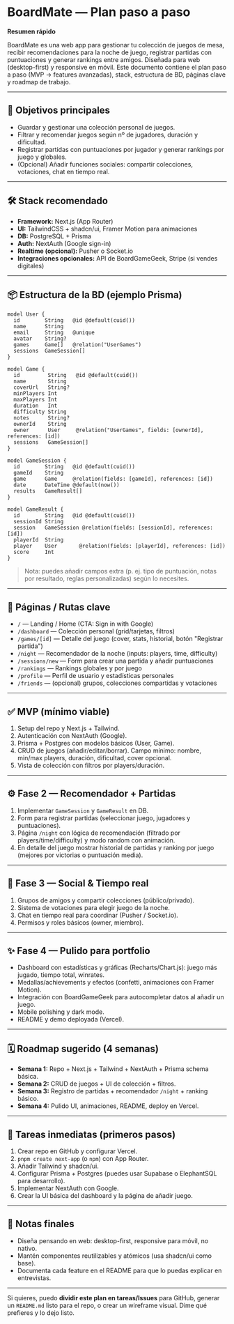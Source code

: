 # BoardMate — Plan paso a paso

**Resumen rápido**

BoardMate es una web app para gestionar tu colección de juegos de mesa, recibir recomendaciones para la noche de juego, registrar partidas con puntuaciones y generar rankings entre amigos. Diseñada para web (desktop-first) y responsive en móvil. Este documento contiene el plan paso a paso (MVP → features avanzadas), stack, estructura de BD, páginas clave y roadmap de trabajo.

---

## 🎯 Objetivos principales

- Guardar y gestionar una colección personal de juegos.
- Filtrar y recomendar juegos según nº de jugadores, duración y dificultad.
- Registrar partidas con puntuaciones por jugador y generar rankings por juego y globales.
- (Opcional) Añadir funciones sociales: compartir colecciones, votaciones, chat en tiempo real.

---

## 🛠️ Stack recomendado

- **Framework:** Next.js (App Router)
- **UI:** TailwindCSS + shadcn/ui, Framer Motion para animaciones
- **DB:** PostgreSQL + Prisma
- **Auth:** NextAuth (Google sign-in)
- **Realtime (opcional):** Pusher o Socket.io
- **Integraciones opcionales:** API de BoardGameGeek, Stripe (si vendes digitales)

---

## 📦 Estructura de la BD (ejemplo Prisma)

```prisma
model User {
  id        String   @id @default(cuid())
  name      String
  email     String   @unique
  avatar    String?
  games     Game[]   @relation("UserGames")
  sessions  GameSession[]
}

model Game {
  id         String   @id @default(cuid())
  name       String
  coverUrl   String?
  minPlayers Int
  maxPlayers Int
  duration   Int
  difficulty String
  notes      String?
  ownerId    String
  owner      User     @relation("UserGames", fields: [ownerId], references: [id])
  sessions   GameSession[]
}

model GameSession {
  id        String   @id @default(cuid())
  gameId    String
  game      Game     @relation(fields: [gameId], references: [id])
  date      DateTime @default(now())
  results   GameResult[]
}

model GameResult {
  id        String   @id @default(cuid())
  sessionId String
  session   GameSession @relation(fields: [sessionId], references: [id])
  playerId  String
  player    User       @relation(fields: [playerId], references: [id])
  score     Int
}
```

> Nota: puedes añadir campos extra (p. ej. tipo de puntuación, notas por resultado, reglas personalizadas) según lo necesites.

---

## 🧭 Páginas / Rutas clave

- `/` — Landing / Home (CTA: Sign in with Google)
- `/dashboard` — Colección personal (grid/tarjetas, filtros)
- `/games/[id]` — Detalle del juego (cover, stats, historial, botón "Registrar partida")
- `/night` — Recomendador de la noche (inputs: players, time, difficulty)
- `/sessions/new` — Form para crear una partida y añadir puntuaciones
- `/rankings` — Rankings globales y por juego
- `/profile` — Perfil de usuario y estadísticas personales
- `/friends` — (opcional) grupos, colecciones compartidas y votaciones

---

## ✅ MVP (mínimo viable)

1. Setup del repo y Next.js + Tailwind.
2. Autenticación con NextAuth (Google).
3. Prisma + Postgres con modelos básicos (User, Game).
4. CRUD de juegos (añadir/editar/borrar). Campo mínimo: nombre, min/max players, duración, dificultad, cover opcional.
5. Vista de colección con filtros por players/duración.

---

## ⚙️ Fase 2 — Recomendador + Partidas

1. Implementar `GameSession` y `GameResult` en DB.
2. Form para registrar partidas (seleccionar juego, jugadores y puntuaciones).
3. Página `/night` con lógica de recomendación (filtrado por players/time/difficulty) y modo random con animación.
4. En detalle del juego mostrar historial de partidas y ranking por juego (mejores por victorias o puntuación media).

---

## 🔗 Fase 3 — Social & Tiempo real

1. Grupos de amigos y compartir colecciones (público/privado).
2. Sistema de votaciones para elegir juego de la noche.
3. Chat en tiempo real para coordinar (Pusher / Socket.io).
4. Permisos y roles básicos (owner, miembro).

---

## ✨ Fase 4 — Pulido para portfolio

- Dashboard con estadísticas y gráficas (Recharts/Chart.js): juego más jugado, tiempo total, winrates.
- Medallas/achievements y efectos (confetti, animaciones con Framer Motion).
- Integración con BoardGameGeek para autocompletar datos al añadir un juego.
- Mobile polishing y dark mode.
- README y demo deployada (Vercel).

---

## 🗓 Roadmap sugerido (4 semanas)

- **Semana 1:** Repo + Next.js + Tailwind + NextAuth + Prisma schema básica.
- **Semana 2:** CRUD de juegos + UI de colección + filtros.
- **Semana 3:** Registro de partidas + recomendador `/night` + ranking básico.
- **Semana 4:** Pulido UI, animaciones, README, deploy en Vercel.

---

## 📝 Tareas inmediatas (primeros pasos)

1. Crear repo en GitHub y configurar Vercel.
2. `pnpm create next-app` (o `npm`) con App Router.
3. Añadir Tailwind y shadcn/ui.
4. Configurar Prisma + Postgres (puedes usar Supabase o ElephantSQL para desarrollo).
5. Implementar NextAuth con Google.
6. Crear la UI básica del dashboard y la página de añadir juego.

---

## 📌 Notas finales

- Diseña pensando en web: desktop-first, responsive para móvil, no nativo.
- Mantén componentes reutilizables y atómicos (usa shadcn/ui como base).
- Documenta cada feature en el README para que lo puedas explicar en entrevistas.

---

Si quieres, puedo **dividir este plan en tareas/Issues** para GitHub, generar un `README.md` listo para el repo, o crear un wireframe visual. Dime qué prefieres y lo dejo listo.

